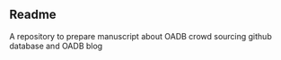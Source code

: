 ## Readme

A repository to prepare manuscript about OADB crowd sourcing github database and OADB blog

